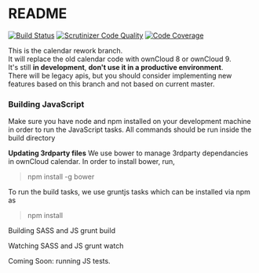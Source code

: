 README
======

[![Build Status](https://scrutinizer-ci.com/g/owncloud/calendar/badges/build.png?b=rework)](https://scrutinizer-ci.com/g/owncloud/calendar/build-status/rework) [![Scrutinizer Code Quality](https://scrutinizer-ci.com/g/owncloud/calendar/badges/quality-score.png?b=rework)](https://scrutinizer-ci.com/g/owncloud/calendar/?branch=rework) [![Code Coverage](https://scrutinizer-ci.com/g/owncloud/calendar/badges/coverage.png?b=rework)](https://scrutinizer-ci.com/g/owncloud/calendar/?branch=rework)

This is the calendar rework branch. <br>
It will replace the old calendar code with ownCloud 8 or ownCloud 9. <br>
It's still __in development__, __don't use it in a productive environment__.  <br>
There will be legacy apis, but you should consider implementing new features based on this branch and not based on current master.

### Building JavaScript
Make sure you have node and npm installed on your development machine in order to run the JavaScript tasks.
All commands should be run inside the build directory

**Updating 3rdparty files**
We use bower to manage 3rdparty dependancies in ownCloud calendar. In order to install bower, run,
> npm install -g bower

To run the build tasks, we use gruntjs tasks which can be installed via npm as
> npm install

Building SASS and JS
grunt build

Watching SASS and JS
grunt watch

Coming Soon: running JS tests.

